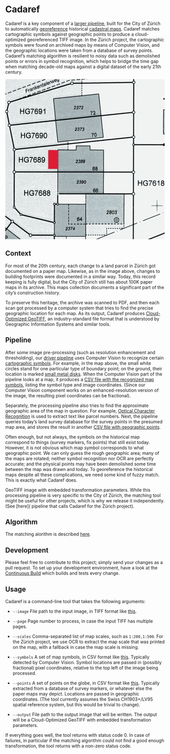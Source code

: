 # Cadaref

Cadaref is a key component of a [larger
pipeline](https://github.com/brawer/cadaref-zurich), built
for the City of Zürich to automatically
[georeference](https://en.wikipedia.org/wiki/Georeferencing)
historical [cadastral maps](https://en.wikipedia.org/wiki/Cadastre).
Cadaref matches cartographic symbols against geographic points
to produce a cloud-optimized georeferenced TIFF image.
In the Zürich project, the cartographic symbols were found
on archived maps by means of Computer Vision, and the geographic
locations were taken from a database of survey points.
Cadaref’s matching algorithm is resilient to noisy data such as
demolished points or errors in symbol recognition, which helps
to bridge the time gap when matching decade-old maps against
a digital dataset of the early 21th century.



![scan](./doc/sample.png)

## Context

For most of the 20th century, each change to a land parcel in Zürich
got documented on a paper map. Likewise, as in the image above,
changes to building footprints were documented in a similar way.
Today, this record keeping is fully digital, but the City of Zürich
still has about 100K paper maps in its archive. This maps collection
documents a significant part of the city’s construction history.

To preserve this heritage, the archive was scanned to PDF, and then
each scan got processed by a computer system that tries to find the
precise geographic location for each map. As its output, Cadaref
produces [Cloud-Optimized GeoTIFF](http://cogeo.org/), an
industry-standard file format that is understood by Geographic
Information Systems and similar tools.


## Pipeline

After some image pre-processing (such as resolution enhancement and
thresholding), our [driver
pipeline](https://github.com/brawer/cadaref-zurich) uses Computer
Vision to recognize certain [cartographic
symbols](https://github.com/brawer/cadasym).  For example, in the map
above, the small white circles stand for one particular type of
boundary point; on the ground, their location is marked [small metal
disks](https://en.wikipedia.org/wiki/Survey_marker). When the Computer
Vision part of the pipeline looks at a map, it produces a [CSV file
with the recognized map symbols](testdata/symbols.csv), listing the
symbol type and image coordinates. (Since our Computer Vision
component works on an enhanced-resolution version of the image, the
resulting pixel coordinates can be fractional).

Separately, the processing pipeline also tries to find the
approximate geographic area of the map in question. For example,
[Optical Character Recognition](https://en.wikipedia.org/wiki/Optical_character_recognition) is used to extract text like parcel numbers.
Next, the pipeline queries today’s land survey database
for the survey points in the presumed map area, and stores
the result in another [CSV file with geographic points](testdata/points.csv).

Often enough, but not always, the symbols on the historical map
correspond to things (survey markers, fix points) that still
exist today. However, it is not obvious which map symbol corresponds
to what geographic point. We can only guess the rough geographic
area; many of the maps are rotated; neither symbol recognition nor
OCR are perfectly accurate; and the physical points may have been
demolished some time between the map was drawn and today.
To georeference the historical maps despite all these complications,
we need some kind of fuzzy match. This is exactly what Cadaref does.

GeoTIFF image with embedded transformation parameters.  While this
processing pipeline is very specific to the City of Zürich, the
matching tool might be useful for other projects, which is why we
release it independently. (See
[here](
pipeline that calls Cadaref for the Zürich project).


## Algorithm

The matching alorithm is described [here](docs/algorithm.md).


## Development

Please feel free to contribute to this project; simply send your
changes as a pull request. To set up your development environment,
have a look at the [Continuous Build](.github/workflows/ci.yml)
which builds and tests every change.



## Usage

Cadaref is a command-line tool that takes the following arguments:

* `--image` File path to the input image, in TIFF format
    like [this](testdata/HG3099.tif).

* `--page` Page number to process, in case the input TIFF has multiple pages.

* `--scales` Comma-separated list of map scales, such as `1:200,1:500`.
  For the Zürich project, we use OCR to extract the map scale that was
  printed on the map, with a fallback in case the map scale is missing.

* `--symbols` A set of map symbols, in CSV format like
  [this](testdata/symbols.csv). Typically detected by Computer Vision.
  Symbol locations are passed in (possibly fractional) pixel coordinates,
  relative to the top left of the image being processed.

* `--points` A set of points on the globe, in CSV format like
  [this](testdata/points.csv). Typically extracted from a database
  of survey markers, or whatever else the paper maps may depict.
  Locations are passed in geographic coordinates. (The tool currently
  assumes the Swiss CH1903+/LV95 spatial reference system, but this would
  be trivial to change).

* `--output` File path to the output image that will be written.
  The output will be a Cloud-Optimized GeoTIFF with embedded transformation
  parameters.

If everything goes well, the tool returns with status code 0.
In case of failures, in particular if the matching algorithm could
not find a good enough transformation, the tool returns with a non-zero
status code.
